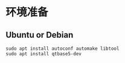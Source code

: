 # 环境准备

## Ubuntu or Debian
```
sudo apt install autoconf automake libtool
sudo apt install qtbase5-dev
```
